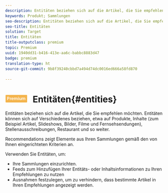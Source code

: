 ```yaml
---
description: Entitäten beziehen sich auf die Artikel, die Sie empfehlen möchten. Entitäten können sich auf Verschiedenes beziehen, etwa auf Produkte, Inhalte (zum Beispiel Artikel, Slideshows, Bilder, Filme und Fernsehsendungen), Stellenausschreibungen, Restaurant und so weiter.
keywords: Produkt; Sammlungen
seo-description: Entitäten beziehen sich auf die Artikel, die Sie empfehlen möchten. Entitäten können sich auf Verschiedenes beziehen, etwa auf Produkte, Inhalte (zum Beispiel Artikel, Slideshows, Bilder, Filme und Fernsehsendungen), Stellenausschreibungen, Restaurant und so weiter.
seo-title: Entitäten
solution: Target
title: Entitäten
title-outputclass: premium
topic: Premium
uuid: 1940dd31-b416-413e-aa6c-babbc8883d47
badge: premium
translation-type: ht
source-git-commit: 9b8f39240cbbd7a494d74dc0016ed666a58fd870

---
```



# ![PREMIUM](/help/assets/premium.png) Entitäten{#entities}

Entitäten beziehen sich auf die Artikel, die Sie empfehlen möchten. Entitäten können sich auf Verschiedenes beziehen, etwa auf Produkte, Inhalte (zum Beispiel Artikel, Slideshows, Bilder, Filme und Fernsehsendungen), Stellenausschreibungen, Restaurant und so weiter.

Recommendations zeigt Elemente aus Ihren Sammlungen gemäß den von Ihnen eingerichteten Kriterien an.

Verwenden Sie Entitäten, um:

* Ihre Sammlungen einzurichten.
* Feeds zum Hinzufügen Ihrer Entitäts- oder Inhaltsinformationen zu Ihren Empfehlungen zu nutzen
* Ausnahmen festzulegen, um zu verhindern, dass bestimmte Artikel in Ihren Empfehlungen angezeigt werden.

